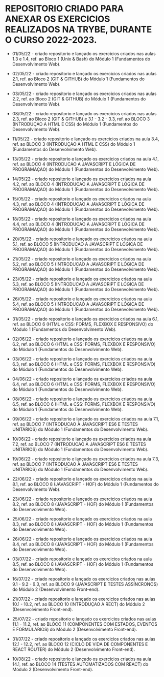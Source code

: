 # REPOSITORIO CRIADO PARA ANEXAR OS EXERCICIOS REALIZADOS NA TRYBE, DURANTE  O CURSO 2022-2023.

- 01/05/22 - criado repositorio e lançado os exercicios criados nas aulas 1.3 e 1.4, ref. ao Bloco 1 (Unix & Bash) do Módulo 1 (Fundamentos do Desenvolvimento Web).

- 02/05/22 - criado repositorio e lançado os exercicios criados nas aulas 2.1, ref. ao Bloco 2 (GIT & GITHUB) do Módulo 1 (Fundamentos do Desenvolvimento Web).

- 03/05/22 - criado repositorio e lançado os exercicios criados nas aulas 2.2, ref. ao Bloco 2 (GIT & GITHUB) do Módulo 1 (Fundamentos do Desenvolvimento Web).

- 08/05/22 - criado repositorio e lançado os exercicios criados nas aulas 2.3, ref. ao Bloco 2 (GIT & GITHUB) e 3.1 - 3.2 - 3.3, ref. ao BLOCO 3 (INTRODUÇAO A HTML E CSS) do Módulo 1 (Fundamentos do Desenvolvimento Web).

- 11/05/22 - criado repositorio e lançado os exercicios criados na aula 3.4, ref. ao BLOCO 3 (INTRODUÇAO A HTML E CSS) do Módulo 1 (Fundamentos do Desenvolvimento Web).

- 13/05/22 - criado repositorio e lançado os exercicios criados na aula 4.1, ref. ao BLOCO 4 (INTRODUCAO A JAVASCRIPT E LÓGICA DE PROGRAMAÇAO) do Módulo 1 (Fundamentos do Desenvolvimento Web).

- 14/05/22 - criado repositorio e lançado os exercicios criados na aula 4.2, ref. ao BLOCO 4 (INTRODUCAO A JAVASCRIPT E LÓGICA DE PROGRAMAÇAO) do Módulo 1 (Fundamentos do Desenvolvimento Web).

- 15/05/22 - criado repositorio e lançado os exercicios criados na aula 4.3, ref. ao BLOCO 4 (INTRODUCAO A JAVASCRIPT E LÓGICA DE PROGRAMAÇAO) do Módulo 1 (Fundamentos do Desenvolvimento Web).

- 18/05/22 - criado repositorio e lançado os exercicios criados na aula 4.4, ref. ao BLOCO 4 (INTRODUCAO A JAVASCRIPT E LÓGICA DE PROGRAMAÇAO) do Módulo 1 (Fundamentos do Desenvolvimento Web).

- 20/05/22 - criado repositorio e lançado os exercicios criados na aula 5.1, ref. ao BLOCO 5 (INTRODUCAO A JAVASCRIPT E LÓGICA DE PROGRAMAÇAO) do Módulo 1 (Fundamentos do Desenvolvimento Web).

- 21/05/22 - criado repositorio e lançado os exercicios criados na aula 5.2, ref. ao BLOCO 5 (INTRODUCAO A JAVASCRIPT E LÓGICA DE PROGRAMAÇAO) do Módulo 1 (Fundamentos do Desenvolvimento Web).

- 23/05/22 - criado repositorio e lançado os exercicios criados na aula 5.3, ref. ao BLOCO 5 (INTRODUCAO A JAVASCRIPT E LÓGICA DE PROGRAMAÇAO) do Módulo 1 (Fundamentos do Desenvolvimento Web).

- 26/05/22 - criado repositorio e lançado os exercicios criados na aula 5.4, ref. ao BLOCO 5 (INTRODUCAO A JAVASCRIPT E LÓGICA DE PROGRAMAÇAO) do Módulo 1 (Fundamentos do Desenvolvimento Web).

- 31/05/22 - criado repositorio e lançado os exercicios criados na aula 6.1, ref. ao BLOCO 6 (HTML e CSS: FORMS, FLEXBOX E RESPONSIVO) do Módulo 1 (Fundamentos do Desenvolvimento Web).

- 02/06/22 - criado repositorio e lançado os exercicios criados na aula 6.2, ref. ao BLOCO 6 (HTML e CSS: FORMS, FLEXBOX E RESPONSIVO) do Módulo 1 (Fundamentos do Desenvolvimento Web).

- 03/06/22 - criado repositorio e lançado os exercicios criados na aula 6.3, ref. ao BLOCO 6 (HTML e CSS: FORMS, FLEXBOX E RESPONSIVO) do Módulo 1 (Fundamentos do Desenvolvimento Web).

- 04/06/22 - criado repositorio e lançado os exercicios criados na aula 6.4, ref. ao BLOCO 6 (HTML e CSS: FORMS, FLEXBOX E RESPONSIVO) do Módulo 1 (Fundamentos do Desenvolvimento Web).

- 08/06/22 - criado repositorio e lançado os exercicios criados na aula 6.5, ref. ao BLOCO 6 (HTML e CSS: FORMS, FLEXBOX E RESPONSIVO) do Módulo 1 (Fundamentos do Desenvolvimento Web).

- 09/06/22 - criado repositorio e lançado os exercicios criados na aula 7.1, ref. ao BLOCO 7 (INTRODUCAO À JAVASCRIPT ES6 E TESTES UNITÁRIOS) do Módulo 1 (Fundamentos do Desenvolvimento Web).

- 10/06/22 - criado repositorio e lançado os exercicios criados na aula 7.2, ref. ao BLOCO 7 (INTRODUCAO À JAVASCRIPT ES6 E TESTES UNITÁRIOS) do Módulo 1 (Fundamentos do Desenvolvimento Web).

- 19/06/22 - criado repositorio e lançado os exercicios criados na aula 7.3, ref. ao BLOCO 7 (INTRODUCAO À JAVASCRIPT ES6 E TESTES UNITÁRIOS) do Módulo 1 (Fundamentos do Desenvolvimento Web).

- 22/06/22 - criado repositorio e lançado os exercicios criados na aula 8.1, ref. ao BLOCO 8 (JAVASCRIPT - HOF) do Módulo 1 (Fundamentos do Desenvolvimento Web).

- 23/06/22 - criado repositorio e lançado os exercicios criados na aula 8.2, ref. ao BLOCO 8 (JAVASCRIPT - HOF) do Módulo 1 (Fundamentos do Desenvolvimento Web).

- 25/06/22 - criado repositorio e lançado os exercicios criados na aula 8.3, ref. ao BLOCO 8 (JAVASCRIPT - HOF) do Módulo 1 (Fundamentos do Desenvolvimento Web).

- 26/06/22 - criado repositorio e lançado os exercicios criados na aula 8.4, ref. ao BLOCO 8 (JAVASCRIPT - HOF) do Módulo 1 (Fundamentos do Desenvolvimento Web).

- 03/07/22 - criado repositorio e lançado os exercicios criados na aula 8.5, ref. ao BLOCO 8 (JAVASCRIPT - HOF) do Módulo 1 (Fundamentos do Desenvolvimento Web).

- 16/07/22 - criado repositorio e lançado os exercicios criados nas aulas 9.1 - 9.2 - 9.3, ref. ao BLOCO 9 (JAVASCRIPT E TESTES ASSÍNCRONOS) do Módulo 2 (Desenvolvimento Front-end).

- 21/07/22 - criado repositorio e lançado os exercicios criados nas aulas 10.1 - 10.2, ref. ao BLOCO 10 (INTRODUÇAO A RECT) do Módulo 2 (Desenvolvimento Front-end).


- 25/07/22 - criado repositorio e lançado os exercicios criados nas aulas 11.1 - 11.2, ref. ao BLOCO 11 (COMPONENTES COM ESTADOS, EVENTOS E FORMULÁRIOS) do Módulo 2 (Desenvolvimento Front-end).

- 31/07/22 - criado repositorio e lançado os exercicios criados nas aulas 12.1 - 12.2, ref. ao BLOCO 12 (CICLO DE VIDA DE COMPONENTES E REACT ROUTER) do Módulo 2 (Desenvolvimento Front-end).

- 10/08/22 - criado repositorio e lançado os exercicios criados na aula 14.1, ref. ao BLOCO 14 (TESTES AUTOMATIZADOS COM REACT) do Módulo 2 (Desenvolvimento Front-end).

